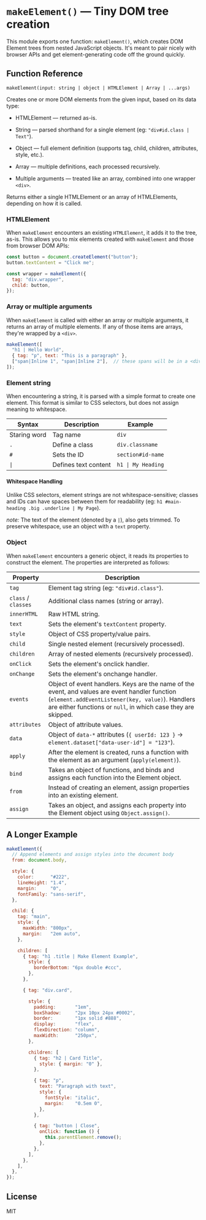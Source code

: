 # `makeElement()` — Tiny DOM tree creation

This module exports one function: `makeElement()`, which
creates DOM Element trees from nested JavaScript objects. It's
meant to pair nicely with browser APIs and get element-generating
code off the ground quickly.

## Function Reference

`makeElement(input: string | object | HTMLElement | Array | ...args)`

Creates one or more DOM elements from the given input, based on
its data type:

- HTMLElement — returned as-is.

- String — parsed shorthand for a single element (eg: `"div#id.class | Text"`).

- Object — full element definition (supports tag, child, children, attributes, style, etc.).

- Array — multiple definitions, each processed recursively.

- Multiple arguments — treated like an array, combined into one wrapper `<div>`.

Returns either a single HTMLElement or an array of HTMLElements,
depending on how it is called.

### HTMLElement

When `makeElement` encounters an existing `HTMLElement`, it adds it to the
tree, as-is. This allows you to mix elements created with
`makeElement` and those from browser DOM APIs:

```javascript
const button = document.createElement("button");
button.textContent = "Click me";

const wrapper = makeElement({
  tag: "div.wrapper",
  child: button,
});
```

### Array or multiple arguments

When `makeElement` is called with either an array or
multiple arguments, it returns an array of multiple elements. If
any of those items are arrays, they're wrapped by a `<div>`.

```javascript
makeElement([
  "h1 | Hello World",
  { tag: "p", text: "This is a paragraph" },
  ["span|Inline 1", "span|Inline 2"],  // these spans will be in a <div>
]);
```

### Element string

When encountering a string, it is parsed with a simple format to
create one element. This format is similar to CSS selectors, but
does not assign meaning to whitespace.

| Syntax       | Description          | Example           |
| ------------ | -------------------- | ----------------- |
| Staring word | Tag name             | `div`             |
| `.`          | Define a class       | `div.classname`   |
| `#`          | Sets the ID          | `section#id-name` |
| <code>&#124;</code> | Defines text content | <code>h1 &#124; My Heading</code> |

#### Whitespace Handling

Unlike CSS selectors, element strings are not
whitespace-sensitive; classes and IDs can have spaces between
them for readability (eg: `h1 #main-heading .big .underline | My Page`).

*note:* The text of the element (denoted by a `|`), also gets
trimmed. To preserve whitespace, use an object with a `text`
property.

### Object

When `makeElement` encounters a generic object, it reads its
properties to construct the element. The properties are
interpreted as follows:

| Property            | Description                                                                                       |
| ------------------- | ------------------------------------------------------------------------------------------------- |
| `tag`               | Element tag string (eg: `"div#id.class"`).                                                        |
| `class` / `classes` | Additional class names (string or array).                                                         |
| `innerHTML`         | Raw HTML string.                                                                                  |
| `text`              | Sets the element's `textContent` property.                                                        |
| `style`             | Object of CSS property/value pairs.                                                               |
| `child`             | Single nested element (recursively processed).                                                    |
| `children`          | Array of nested elements (recursively processed).                                                 |
| `onClick`           | Sets the element's onclick handler.                                                               |
| `onChange`          | Sets the element's onchange handler.                                                              |
| `events`            | Object of event handlers. Keys are the name of the event, and values are event handler function (`element.addEventListener(key, value)`). Handlers are either functions or `null`, in which case they are skipped. |
| `attributes`        | Object of attribute values.                                                                       |
| `data`              | Object of <code>data-&ast;</code> attributes (`{ userId: 123 }` → `element.dataset["data-user-id"] = "123"`). |
| `apply`             | After the element is created, runs a function with the element as an argument (`apply(element)`). |
| `bind`              | Takes an object of functions, and binds and assigns each function into the Element object.        |
| `from`              | Instead of creating an element, assign properties into an existing element.                       |
| `assign`            | Takes an object, and assigns each property into the Element object using `Object.assign()`.       |

## A Longer Example

```javascript
makeElement({
  // Append elements and assign styles into the document body
  from: document.body,

  style: {
    color:      "#222",
    lineHeight: "1.4",
    margin:     "0",
    fontFamily: "sans-serif",
  },

  child: {
    tag: "main",
    style: {
      maxWidth: "800px",
      margin:   "2em auto",
    },

    children: [
      { tag: "h1 .title | Make Element Example",
        style: {
          borderBottom: "6px double #ccc",
        },
      },

      { tag: "div.card",

        style: {
          padding:       "1em",
          boxShadow:     "2px 10px 24px #0002",
          border:        "1px solid #888",
          display:       "flex",
          flexDirection: "column",
          maxWidth:      "250px",
        },

        children: [
          { tag: "h2 | Card Title",
            style: { margin: "0" },
          },

          { tag: "p",
            text: "Paragraph with text",
            style: {
              fontStyle: "italic",
              margin:    "0.5em 0",
            },
          },

          { tag: "button | Close",
            onClick: function () {
              this.parentElement.remove();
            },
          },
        ],
      },
    ],
  },
});
```

## License

MIT
